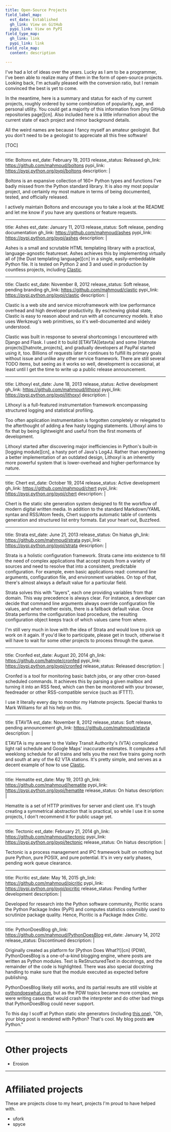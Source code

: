 ```yaml
---
title: Open-Source Projects
field_label_map:
  est_date: Established
  gh_link: View on GitHub
  pypi_link: View on PyPI
field_type_map:
  gh_link: link
  pypi_link: link
field_role_map:
  content: description

---
```


I've had a lot of ideas over the years. Lucky as I am to be a
programmer, I've been able to realize many of them in the form of
open-source projects. Looking back, I'm actually pleased with the
conversion ratio, but I remain convinced the best is yet to come.

In the meantime, here is a summary and status for each of my current
projects, roughly ordered by some combination of popularity, age, and
personal utility. You could get a majority of this information from
[my GitHub repositories page][cn]. Also included here is a little
information about the current state of each project and minor
background details.

All the weird names are because I fancy myself an amateur
geologist. But you don't need to be a geologist to appreciate all this
free software!

<!-- TODO: relevant links for each -->

[TOC]

---
title: Boltons
est_date: February 19, 2013
release_status: Released
gh_link: https://github.com/mahmoud/boltons
pypi_link: https://pypi.python.org/pypi/boltons
description: |

  Boltons is an expansive collection of 160+ Python types and
  functions I've badly missed from the Python standard library. It is
  also my most popular project, and certainly my most mature in terms
  of being documented, tested, and officially released.

  I actively maintain Boltons and encourage you to take a look at the
  README and let me know if you have any questions or feature
  requests.

---
title: Ashes
est_date: January 11, 2013
release_status: Soft release, pending documentation
gh_link: https://github.com/mahmoud/ashes
pypi_link: https://pypi.python.org/pypi/ashes
description: |

  Ashes is a small and scrutable HTML templating library with a
  practical, language-agnostic featureset. Ashes achieves this by
  implementing virtually all of [the Dust templating language][cn] in
  a single, easily-embeddable Python file. It is tested on Python 2
  and 3 and used in production by countless projects, including
  [Clastic](#clastic).

---
title: Clastic
est_date: November 8, 2012
release_status: Soft release, pending branding
gh_link: https://github.com/mahmoud/clastic
pypi_link: https://pypi.python.org/pypi/clastic
description: |

  Clastic is a web site and service microframework with low
  performance overhead and high developer productivity. By eschewing
  global state, Clastic is easy to reason about and run with all
  concurrency models. It also uses Werkzeug's web primitives, so it's
  well-documented and widely understood.

  Clastic was built in response to several shortcomings I encountered
  with Django and Flask. I used it to build [ETAVTA][etavta] and some
  [Hatnote projects][hatnote_projects], and gradually developers at
  PayPal started using it, too. Billions of requests later it
  continues to fulfill its primary goals without issue and unlike any
  other service framework. There are still several TODO items, but
  seeing as it works so well, development is occasional, at least
  until I get the time to write up a public release announcement.

---
title: Lithoxyl
est_date: June 18, 2013
release_status: Active development
gh_link: https://github.com/mahmoud/lithoxyl
pypi_link: https://pypi.python.org/pypi/lithoxyl
description: |

  Lithoxyl is a full-featured instrumentation framework encompassing
  structured logging and statistical profiling.

  Too often application instrumentation is forgotten completely or
  relegated to the afterthought of adding a few hasty logging
  statements. Lithoxyl aims to fix that by being lightweight and
  useful from the first moments of development.

  Lithoxyl started after discovering major inefficiencies in Python's
  built-in [logging module][cn], a hasty port of Java's Log4J. Rather
  than engineering a better implementation of an outdated design,
  Lithoxyl is an inherently more powerful system that is
  lower-overhead and higher-performance by nature.

---
title: Chert
est_date: October 19, 2014
release_status: Active development
gh_link: https://github.com/mahmoud/chert
pypi_link: https://pypi.python.org/pypi/chert
description: |

  Chert is the static site generation system designed to fit the
  workflow of modern digital written media. In addition to the
  standard Markdown/YAML syntax and RSS/Atom feeds, Chert supports
  automatic table of contents generation and structured list entry
  formats. Eat your heart out, Buzzfeed.

---
title: Strata
est_date: June 21, 2013
release_status: On hiatus
gh_link: https://github.com/mahmoud/strata
pypi_link: https://pypi.python.org/pypi/strata
description: |

  Strata is a holistic configuration framework. Strata came into
  existence to fill the need of complex applications that accept
  inputs from a variety of sources and need to resolve that into a
  consistent, predictable configuration. For example, even basic
  applications read: command line arguments, configuration file, and
  environment variables. On top of that, there's almost always a
  default value for a particular field.

  Strata solves this with "layers", each one providing variables from
  that domain. This way precedence is always clear. For instance, a
  developer can decide that command line arguments always override
  configuration file values, and when neither exists, there is a
  fallback default value. Once Strata performs the configuration load
  procedure, the resulting configuration object keeps track of which
  values came from where.

  I'm still very much in love with the idea of Strata and would love
  to pick up work on it again. If you'd like to participate, please
  get in touch, otherwise it will have to wait for some other projects
  to process through the queue.

---
title: Cronfed
est_date: August 20, 2014
gh_link: https://github.com/hatnote/cronfed
pypi_link: https://pypi.python.org/pypi/cronfed
release_status: Released
description: |

  Cronfed is a tool for monitoring basic batch jobs, or any other
  cron-based scheduled commands. It achieves this by parsing a given
  mailbox and turning it into an RSS feed, which can then be monitored
  with your browser, feedreader or other RSS-compatible service (such
  as IFTTT).

  I use it literally every day to monitor my Hatnote projects. Special
  thanks to Mark Williams for all his help on this.

---
title: ETAVTA
est_date: November 8, 2012
release_status: Soft release, pending announcement
gh_link: https://github.com/mahmoud/etavta
description: |

  ETAVTA is my answer to the Valley Transit Authority's (VTA)
  complicated light rail schedule and Google Maps' inaccurate
  estimates. It computes a full weeklong schedule for all trains and
  tells you the next five trains going north and south at any of the
  62 VTA stations. It's pretty simple, and serves as a decent example
  of how to use [Clastic](#clastic).

---
title: Hematite
est_date: May 19, 2013
gh_link: https://github.com/mahmoud/hematite
pypi_link: https://pypi.python.org/pypi/hematite
release_status: On hiatus
description: |

  Hematite is a set of HTTP primitives for server and client use. It's
  tough creating a symmetrical abstraction that is practical, so while
  I use it in some projects, I don't recommend it for public usage
  yet.

---
title: Tectonic
est_date: February 21, 2014
gh_link: https://github.com/mahmoud/tectonic
pypi_link: https://pypi.python.org/pypi/tectonic
release_status: On hiatus
description: |

  Tectonic is a process management and IPC framework built on nothing
  but pure Python, pure POSIX, and pure potential. It's in very early
  phases, pending work queue clearance.

---
title: Picritic
est_date: May 16, 2015
gh_link: https://github.com/mahmoud/picritic
pypi_link: https://pypi.python.org/pypi/picritic
release_status: Pending further development
description: |

  Developed for research into the Python software community, Picritic
  scans the Python Package Index (PyPI) and computes statistics
  ostensibly used to scrutinize package quality. Hence, Picritic is a
  *P*ackage *I*ndex *Critic*.

---
title: PythonDoesBlog
gh_link: https://github.com/mahmoud/PythonDoesBlog
est_date: January 14, 2012
release_status: Discontinued
description: |

  Originally created as platform for [Python Does What?!][cn] (PDW),
  PythonDoesBlog is a one-of-a-kind blogging engine, where posts are
  written as Python modules. Text is ReStructuredText in docstrings,
  and the remainder of the code is highlighted. There was also special
  docstring handling to make sure that the module executed as expected
  before publishing.

  PythonDoesBlog likely still works, and its partial results are still
  visible at [pythondoeswhat.com](http://pythondoeswhat.com), but as
  the PDW topics became more complex, we were writing cases that would
  crash the interpreter and do other bad things that PythonDoesBlog
  could never support.

  To this day I scoff at Python static site generators (including
  [this one](#chert)), "Oh, your blog post is rendered with Python?
  That's cool. My blog posts **are** Python."

---
# Other projects

* Erosion

---
# Affiliated projects

These are projects close to my heart, projects I'm proud to have helped with.

* ufork
* spyce
